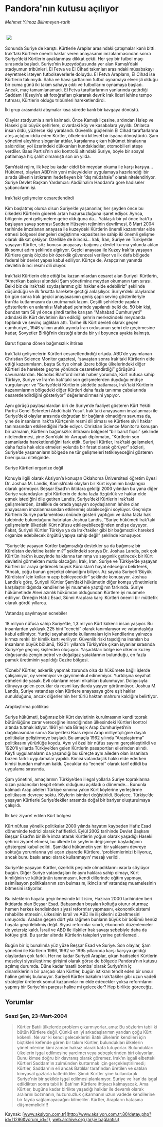 # Pandora'nın kutusu açılıyor

*Mehmet Yılmaz Bilinmeyen-tarih*

<div>
 <font>
  <img border="0" height="1" src="/web/20041217033149im_/http://www.aksiyon.com.tr/images/blank.gif"/>
 </font>
 <font class="content">
  <p>
   <img border="0" hspace="5" src="http://web.archive.org/web/20041217033149im_/http://www.aksiyon.com.tr/resim/485/50.jpg" vspace="5"/>
  </p>
 </font>
 <font class="content">
  Sonunda Suriye de karıştı. Kürtlerle Araplar arasındaki çatışmalar kanlı bitti. Irak’taki Kürtlere önemli haklar veren anayasanın imzalanmasından sonra Suriye’deki Kürtlerin ayaklanması dikkat çekti. Her şey bir futbol maçı sırasında başladı. Suriye’nin kuzeydoğusunda yer alan Kamışlı’daki stadyumun tribünleri, El Fetva ve El Cihad takımları arasındaki müsabakayı seyretmek isteyen futbolseverlerle doluydu. El Fetva Arapların, El Cihad ise Kürtlerin takımıydı. Saha ve hava şartlarının futbol oynamaya elverişli olduğu bir cuma günü iki takım sahaya çıktı ve futbollarını oynamaya başladı. Ancak, maç tamamlanamadı. El Fetva taraftarlarının yanlarında getirdiği Saddam Hüseyin’e ait fotoğrafları çıkararak devrik Irak lideri lehine tempo tutması, Kürtlerin olduğu tribünleri hareketlendirdi.
 </font>
 <p>
  <font class="content">
   İki grup arasındaki atışmalar kısa sürede kanlı bir kavgaya dönüştü.
   <br/>
   <br/>
   Olaylar stadyumla sınırlı kalmadı. Önce Kamışlı ilçesine, ardından Halep ve Haseki gibi büyük şehirlere, civardaki köy ve kasabalara yayıldı. Onlarca insan öldü, yüzlerce kişi yaralandı. Güvenlik güçlerinin El Cihad taraftarlarına ateş açtığını iddia eden Kürtler, öfkelerini kitlesel bir isyana dönüştürdü. Şam yönetimi aleyhine sloganlar attılar, karşılarına çıkan hükümet binalarına saldırdılar, yol üzerindeki dükkanları kundakladılar, otomobilleri ateşe verdiler. Baas Partisi’nin sıkı kontrolü altındaki Suriye, böyle bir sosyal patlamaya hiç şahit olmamıştı son on yılda.
   <br/>
   <br/>
   Şam’daki rejim, ilk kez bu kadar ciddi bir meydan okuma ile karşı karşıya... Hükümet, olayları ABD’nin yeni müeyyideler uygulamaya hazırlandığı bir sırada ülkenin istikrarını hedefleyen bir “dış müdahale” olarak nitelendiriyor. Suriye Devlet Başkan Yardımcısı Abdülhalim Haddam’a göre hadiseler yabancıların işi.
   <br/>
   <br/>
   Irak’taki gelişmeler cesaretlendirdi
   <br/>
   <br/>
   Kim başlatmış olursa olsun Suriye’de yaşananlar, her şeyden önce bu ülkedeki Kürtlerin giderek artan huzursuzluğuna işaret ediyor. Ayrıca, bölgenin yeni gelişmelere gebe olduğuna da... Yaklaşık bir yıl önce Irak’ta başlayan savaş sonrası Saddam Hüseyin rejiminin devrilmesi, 8 Mart 2004 tarihinde imzalanan anayasa ile kuzeydeki Kürtlerin önemli kazanımlar elde etmesi bölgesel dengeleri değiştirme kapasitesine sahip iki önemli gelişme olarak dikkat çekiyor. Özellikle de ikincisi... Irak, İran, Suriye ve Türkiye’de yaşayan Kürtler, söz konusu anayasayı bağımsız devlet kurma yolunda atılan ilk somut adım şeklinde algılıyor. Geçici anayasa ile Kuzey Irak’ta yaşayan Kürtlere geniş ölçüde bir özerklik güvencesi veriliyor ve ilk defa bölgede federal bir devlet yapısı kabul ediliyor. Kürtçe de, Arapça’nın yanında devletin ikinci resmi dili oluyor.
   <br/>
   <br/>
   Irak’taki Kürtlerin elde ettiği bu kazanımlardan cesaret alan Suriyeli Kürtlerin, “Amerikan baskısı altındaki Şam yönetimine meydan okumanın tam sırası. Belki biz de Irak’taki soydaşlarımız gibi haklar elde edebiliriz” şeklinde düşündüğü ve ilk fırsatta harekete geçtiği anlaşılıyor. Suriye’deki olaylardan bir gün sonra Irak geçici anayasasının geniş çaplı sevinç gösterileriyle İran’da kutlanmasını da unutmamak lazım. Çeşitli şehirlerde yapılan gösterilerin en anlamlısı Mahabad şehrinde yapılandı belki de. 50 bin kişi, bundan tam 58 yıl önce şimdi tarihe karışan “Mahabad Cumhuriyeti” adındaki ilk Kürt devletinin ilan edildiği şehrin merkezindeki meydanda toplandı ve sevinç çığlıkları attı. Tarihe ilk Kürt devleti olarak geçen cumhuriyet, 1946 yılının aralık ayında İran ordusunun şehri ele geçirmesine kadar, Sovyetler Birliği’nin desteği altında bir yıl boyunca ayakta kalmıştı.
   <br/>
   <br/>
   Barut fıçısına dönen bağımsızlık ihtirası
   <br/>
   <br/>
   Irak’taki gelişmelerin Kürtleri cesaretlendirdiği ortada. ABD’de yayımlanan Christian Science Monitor gazetesi, “savaştan sonra Irak’taki Kürtlerin elde ettiği kazanımların, başta Suriye olmak üzere bölge ülkelerindeki diğer Kürtleri de harekete geçme yönünde cesaretlendirdiği” görüşünü savunanlardan. Nicholas Blanford imzalı haber yorumda, Kürt nüfusa sahip Türkiye, Suriye ve İran’ın Irak’taki son gelişmelerden duyduğu endişe vurgulanıyor ve “Suriye’deki Kürtlerin şiddetle patlaması, Irak’taki Kürtlerin kazanımlarının bölgedeki diğer Kürtleri daha fazla tanınma çabalarında cesaretlendirdiğini gösteriyor” değerlendirmesini yapıyor.
   <br/>
   <br/>
   Aynı görüşü paylaşanlardan biri de Suriye’de faaliyet gösteren Kürt Yekiti Partisi Genel Sekreteri Abdülbaki Yusuf. Irak’taki anayasanın imzalanması ile Suriye’deki olaylar arasında doğrudan bir bağlantı olmadığını savunsa da, yine de insanların Irak’ta Kürtçenin resmi dil olması ve Kürtlere sivil haklar tanımasından etkilendiğini ifade ediyor. Christian Science Monitor’a konuşan bir uzmanın, Kürtlerin bağımsızlık ihtirasını bölgesel “bir barut fıçısı” şeklinde nitelendirmesi, yine Şam’daki bir Avrupalı diplomatın, “Kürtlerin son zamanlarda hareketlendiğini fark ettik. Suriyeli Kürtler, Irak’taki gelişmeleri, daha fazla hak elde etmeleri yolunda bir fırsat olarak görüyor” sözleri, Suriye’de yaşananların bölgede ne tür gelişmeleri tetikleyeceğini gösteren birer ipucu niteliğinde.
   <br/>
   <br/>
   Suriye Kürtleri organize değil
   <br/>
   <br/>
   Konuyla ilgili olarak Aksiyon’a konuşan Oklahoma Üniversitesi öğretim üyesi Dr. Joshua M. Landis, Kamışlı’daki olayları bir Kürt isyanının başlangıcı olarak görmüyor. Beşşar Esad’ın iktidara geldiği 2000 yılından bu yana diğer Suriye vatandaşları gibi Kürtlerin de daha fazla özgürlük ve haklar elde etmek istediğini dile getiren Landis, Suriye’deki Kürtlerin Irak’taki gelişmelerden, özellikle de orada yaşayan soydaşlarının lehine olan anayasanın imzalanmasından etkilenmiş olabileceğini söylüyor. Geçmişte Kürtlerin Suriye parlamentosu önünde gösteri yaptığını ve daha fazla hak talebinde bulunduğunu hatırlatan Joshua Landis, “Suriye hükümeti Irak’taki gelişmelerin ülkedeki Kürt nüfusu etkileyebileceğinden endişe duyuyor. Fakat, Suriyeli Kürtler Türkiye ya da Irak’takiler gibi bir bağımsızlık hareketi organize edebilecek örgütlü yapıya sahip değil” şeklinde konuşuyor.
   <br/>
   <br/>
   “Suriye’de yaşayan Kürtler bağımsızlığı destekler ya da bağımsız bir Kürdistan devletine katılır mı?” şeklindeki soruya Dr. Joshua Landis, pek çok Kürt’ün Irak’ın kuzeyinde halklarına tanınma ve saygınlık getirecek bir Kürt devletini görmekten mutlu olacağını; Irak, İran, Suriye ve Türkiye’de yaşayan Kürtleri bir araya getirecek büyük Kürdistan’ı hayal edeceğini belirterek, “Ancak, çoğu bunun gerçekçi olmadığını biliyor. Az sayıda Suriyeli ‘Büyük Kürdistan’ için kollarını açıp bekleyecektir” şeklinde konuşuyor. Joshua Landis’e göre, Suriyeli Kürtler Şam’daki hükümetin diğer komşu yönetimlerle karşılaştırıldığında kendilerine iyi muamele yaptığının farkında. Suriye hükümetinde Alevi azınlık hükümran olduğundan Kürtlere iyi muamele ediliyor. Örneğin Hafız Esad, Sünni Araplara karşı Kürtleri önemli bir müttefik olarak gördü yıllarca.
   <br/>
   <br/>
   Vatandaş sayılmayan ecnebiler
   <br/>
   <br/>
   18 milyon nüfusa sahip Suriye’de, 1,3 milyon Kürt kökenli insan yaşıyor. Bu insanlardan yaklaşık 225 bini “ecnebi” olarak tanımlanıyor ve vatandaşlığa kabul edilmiyor. Yurtiçi seyahatlerde kullanmaları için kendilerine yalnızca kırmızı renkli bir kimlik kartı veriliyor. Güvenlik riski taşıdığına inanılan bu insanların büyük bölümü, 1920’li yıllarda Türkiye’de çıkan isyanlar sırasında Suriye’ye geçmiş kişilerden oluşuyor. Yaşadıkları bölge ise ülkenin kuzey doğusunda zengin petrol ve doğalgaz yataklarının bulunduğu, en fazla pamuk üretiminin yapıldığı Cezire bölgesi.
   <br/>
   <br/>
   ‘Ecnebi’ Kürtler, askerlik yapmak zorunda olsa da hükümete bağlı işlerde çalışamıyor, oy veremiyor ve gayrimenkul edinemiyor. Yurtdışına seyahat etmeleri de yasak. Evli olanların resmi nikahları bulunmuyor. Dolayısıyla dünyaya gelen çocuklar da resmi kayıtlarda yaşıyor görünmüyor. Joshua M. Landis, Suriye vatandaşı olan Kürtlere anayasaya göre eşit haklar sunulduğunu, ancak diğerlerinin her türlü haktan mahrum kaldığını belirtiyor.
   <br/>
   <br/>
   Araplaştırma politikası
   <br/>
   <br/>
   Suriye hükümeti, bağımsız bir Kürt devletinin kurulmasının kendi toprak bütünlüğüne zarar vereceğine inandığından ülkesindeki Kürtleri kontrol altında tutmak istiyor. 1961 yılında Birleşik Arap Cumhuriyeti’nin dağılmasından sonra Suriye’deki Baas rejimi Arap milliyetçiliğine dayalı politikalar geliştirmeye başladı. Bu amaçla 1962 yılında “Araplaştırma” politikasını yürürlüğe koydu. Aynı yıl özel bir nüfus sayımı gerçekleştirildi ve 1920’li yıllarda Türkiye’den gelen Kürtlerin pasaportları ellerinden alındı. Keyfi uygulamaların da yaşandığı bu süreçte aynı aileden olan insanlara bazen farklı uygulamalar yapıldı. Kimisi vatandaşlık hakkı elde ederken kimisi bundan mahrum kaldı. Çocuklar da “ecnebi” olarak tarif edildi bu uygulama sırasında.
   <br/>
   <br/>
   Şam yönetimi, amaçlarının Türkiye’den illegal yollarla Suriye topraklarına sızan yabancıları tespit etmek olduğunu açıkladı o dönemde... Bununla kalmadı Arap aileleri Türkiye sınırına yakın Kürt köylerine yerleştirme politikasını devreye soktu. Köylerin isimleri değiştirildi. Böylece, Türkiye’de yaşayan Kürtlerle Suriye’dekiler arasında doğal bir bariyer oluşturulmaya çalışıldı.
   <br/>
   <br/>
   İlk kez ziyaret edilen Kürt bölgesi
   <br/>
   <br/>
   Kürt nüfusa yönelik politikalar 2000 yılında hayatını kaybeden Hafız Esad döneminde tedrici olarak hafifletildi. Eylül 2002 tarihinde Devlet Başkanı Beşşar Esad’ın bir ilk’e imza atarak Kürtlerin yoğun olarak yaşadığı Haseki şehrini ziyaret etmesi, bu ülkede bir şeylerin değişmeye başladığının göstergesi kabul edildi. Şam’daki hükümetin yeni bir yaklaşımı devreye soktuğu yorumlarına yol açan ziyaretle Kürtlere, ‘problemlerinizi biliyoruz, ancak bunu baskı aracı olarak kullanmayın’ mesajı verildi.
   <br/>
   <br/>
   Suriye’de yaşayan Kürtler, özerklik peşinde olmadıklarını ısrarla söylüyor bugün. Diğer Suriye vatandaşları ile aynı haklara sahip olmayı, Kürt kimliğinin ve kültürünün tanınmasını, kendi dillerinde eğitim yapmayı, asimilasyon politikalarının son bulmasını, ikinci sınıf vatandaş muamelesinin bitmesini istiyorlar.
   <br/>
   <br/>
   Bu isteklerin hayata geçirilmesinde kilit isim, Haziran 2000 tarihinden beri iktidarda olan Beşşar Esad. Babasından boşalan koltuğa oturur oturmaz hemen herkes kendisinden siyasi reformlar yapmasını, ekonomik sistemi rehabilite etmesini, ülkesinin İsrail ve ABD ile ilişkilerini düzeltmesini umuyordu. Aradan geçen dört yıla rağmen bunların büyük bir bölümü henüz hayata geçirilebilmiş değil. Siyasi reformlar sınırlı, ekonomik düzenlemeler de yetersiz kaldı. İsrail ve ABD ile ilişkiler Irak savaşı sebebiyle daha da kötüye gitti. Bu şartlar altında Kürtlerin talepleri yerine getirilemedi.
   <br/>
   <br/>
   Bugün bir iç bunalımla yüz yüze Beşşar Esad ve Suriye. Son olaylar, Şam yönetimi ile Kürtlerin 1986, 1992 ve 1995 yıllarında karşı karşıya geldiği olaylardan çok farklı. Her ne kadar Suriyeli Araplar, çıkan hadiseleri Kürtlerin meseleyi siyasileştirme girişimi olarak görse de bölgede Pandora’nın kutusu açılmış durumda. Düne kadar ‘saatli bomba’ olarak Suriye’nin iç dinamiklerinin bir parçası olan Kürtler, bugün istikrarı tehdit eden bir unsur haline gelmiş bulunuyor. Suriyeli Kürtler bakalım Irak’takiler gibi uzun vadeli stratejiler üreterek somut kazanımlar mı elde edecekler yoksa reformlarını yapmış bir Suriye’nin parçası haline mi gelecekler? Hep birlikte göreceğiz.
  </font>
 </p>
</div>


## Yorumlar

### Seazi Şen, 23-Mart-2004
> Kürtler Batılı ülkelerde problem çıkarmıyorlar..ama: 
> Bu sözlerim tabii ki bütün Kürtlere değil. Çünkü en iyi arkadaşlarımın yarıdan çoğu Kürt kökenli. Ne var ki kendi geleceklerini Batılı ülkelerin kendileri için biçtikleri kefende gören bir takım Kürtler, bulundukları ülkelerin yönetimlerine kimi zaman haksız olarak kafa tutuyorlar. Bulundukları ülkelerin işgal edilmesine yardımcı veya sebeplerinden biri oluyorlar. Bunu kimse doğru bir davranış olarak göremez. Irak'ın işgali elbetteki Kürtleri Saddam'ın zulmünden kurtarmak için gerçekleştirilmedi; Kürtler, Saddam'ın eli ancak Batılılar tarafından üretilen ve satılan kimyasal gazlarla katledildiler. Şimdi Kürtler yine kullanılarak Suriye'nin bir şekilde işgal edilmesi planlanıyor. Suriye ve İran'da işgal edildikten sonra tabii ki Batı'nın Kürtlere ihtiyacı kalmayacak. Ama Kürtler, bugüne kadar  birlikte yaşadığı halklar ile devamlı olarak aralarını bozmanın, huzursuzluk çıkarmanın uzun vadede kendilerine bir fayda sağlamayacağını bilmeliler. Kürtler, Arapların hatasına düşmemelidir!!!

Kaynak: [www.aksiyon.com.tr](http://www.aksiyon.com.tr:80/detay.php?id=11286&yorum_id=1), [web.archive.org (arşiv bağlantısı)](http://web.archive.org/web/20041217033149/http://www.aksiyon.com.tr:80/detay.php?id=11286&yorum_id=1)

